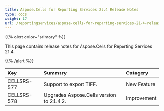 ```yaml
---
title: Aspose.Cells for Reporting Services 21.4 Release Notes
type: docs
weight: 17
url: /reportingservices/aspose-cells-for-reporting-services-21-4-release-notes/
---
```


{{% alert color="primary" %}} 

This page contains release notes for Aspose.Cells for Reporting Services 21.4.

{{% /alert %}} 

|**Key**|**Summary**|**Category**|
| :- | :- | :- |
|CELLSRS-577|Support to export TIFF.|New Feature|
|CELLSRS-578|Upgrades Aspose.Cells version to 21.4.2.|Improvement |


